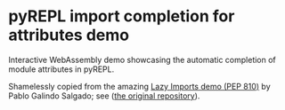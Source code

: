 # pyREPL import completion for attributes demo

Interactive WebAssembly demo showcasing the automatic completion of module attributes in pyREPL.

Shamelessly copied from the amazing [Lazy Imports demo (PEP 810)](https://lazy-import-demo.pages.dev)
by Pablo Galindo Salgado; see ([the original repository](https://github.com/LazyImportsCabal/lazy_import_demo.git)).
